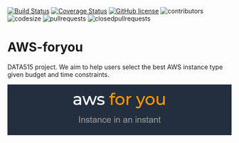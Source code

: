 [![Build Status](https://travis-ci.org/winnawat/AWS-foryou.svg?branch=master)](https://travis-ci.org/winnawat/AWS-foryou) [![Coverage Status](https://coveralls.io/repos/github/winnawat/AWS-foryou/badge.svg?branch=master)](https://coveralls.io/github/winnawat/AWS-foryou?branch=master) [![GitHub license](https://img.shields.io/github/license/Naereen/StrapDown.js.svg)](https://github.com//winnawat/AWS-foryou/blob/master/LICENSE) ![contributors](https://img.shields.io/github/contributors/winnawat/AWS-foryou.svg) ![codesize](https://img.shields.io/github/languages/code-size/winnawat/AWS-foryou.svg) ![pullrequests](https://img.shields.io/github/issues-pr/winnawat/AWS-foryou.svg) ![closedpullrequests](https://img.shields.io/github/issues-pr-closed-raw/winnawat/AWS-foryou.svg)


# AWS-foryou
DATA515 project. We aim to help users select the best AWS instance type given budget and time constraints.

![logo file](./logo.PNG)
